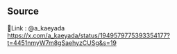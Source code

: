 ## Source

📎Link : @a_kaeyada <br>
https://x.com/a_kaeyada/status/1949579775393354177?t=4451nmyW7m8gSaehyzCUSg&s=19

